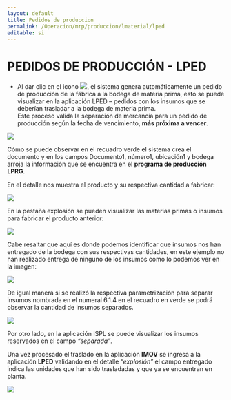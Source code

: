 ```yaml
---
layout: default
title: Pedidos de produccion
permalink: /Operacion/mrp/produccion/lmaterial/lped
editable: si
---
```


# PEDIDOS DE PRODUCCIÓN - LPED  


*   Al dar clic en el icono ![](lped1.png), el sistema genera automáticamente un pedido de producción de la fábrica a la bodega de materia prima, esto se puede visualizar en la aplicación LPED – pedidos con los insumos que se deberían trasladar a la bodega de materia prima.  
Este proceso valida la separación de mercancía para un pedido de producción según la fecha de vencimiento, **más próxima a vencer**.  


![](lped2.png)


Cómo se puede observar en el recuadro verde el sistema crea el documento y en los campos Documento1, número1, ubicación1 y bodega arroja la información que se encuentra en el **programa de producción LPRG**.  

En el detalle nos muestra el producto y su respectiva cantidad a fabricar:  


![](lped3.png)


En la pestaña explosión se pueden visualizar las materias primas o insumos para fabricar el producto anterior:  


![](lped4.png)


Cabe resaltar que aquí es donde podemos identificar que insumos nos han entregado de la bodega con sus respectivas cantidades, en este ejemplo no han realizado entrega de ninguno de los insumos como lo podemos ver en la imagen: 


![](lped5.png)


De igual manera si se realizó la respectiva parametrización para separar insumos nombrada en el numeral 6.1.4 en el recuadro en verde se podrá observar la cantidad de insumos separados.


![](lped6.png)



Por otro lado, en la aplicación ISPL se puede visualizar los insumos reservados en el campo _“separada”_.


Una vez procesado el traslado en la aplicación **IMOV** se ingresa a la aplicación **LPED** validando en el detalle _“explosión”_ el campo entregado indica las unidades que han sido trasladadas y que ya se encuentran en planta.  


![](lped7.png)











